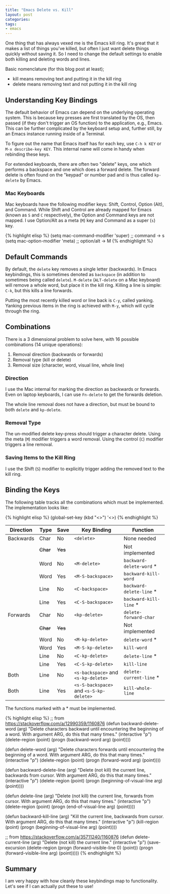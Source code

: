 ```yaml
---
title: "Emacs Delete vs. Kill"
layout: post
categories:
tags:
- emacs
---
```

One thing that has always vexed me is the Emacs kill ring.
It's great that it makes a list of things you've killed, but often I just want delete things quickly without saving it.
So I need to change the default settings to enable both killing and deleting words and lines.

Basic nomenclature (for this blog post at least);

-   kill means removing text and putting it in the kill ring
-   delete means removing text and not putting it in the kill ring


## Understanding Key Bindings

The default behavior of Emacs can depend on the underlying operating system.
This is because key presses are first translated by the OS, then passed (if they don't trigger an OS function) to the application, e.g., Emacs.
This can be further complicated by the keyboard setup and, further still, by an Emacs instance running inside of a Terminal.

To figure out the name that Emacs itself has for each key, use `C-h k KEY` or `M-x describe-key KEY`.
This internal name will come in handy when rebinding these keys.

For extended keyboards, there are often two "delete" keys, one which performs a backspace and one which does a forward delete.
The forward delete is often found on the "keypad" or number pad and is thus called `kp-delete` by Emacs.


### Mac Keyboards

Mac keyboards have the following modifier keys: Shift, Control, Option (Alt), and Command.
While Shift and Control are already mapped for Emacs (known as `S` and `C` respectively), the Option and Command keys are not mapped.
I use Option/Alt as a meta (`M`) key and Command as a super (`s`) key.

{% highlight elisp %}
(setq mac-command-modifier 'super) ;; command -> s
(setq mac-option-modifier 'meta)   ;; option/alt -> M
{% endhighlight %}


## Default Commands

By default, the `delete` key removes a single letter (backwards).
In Emacs keybindings, this is sometimes denoted as `backspace` (in addition to sometimes being called `delete`).
`M-delete` (`ALT-delete` on a Mac keyboard) will remove a whole word, but place it in the kill ring.
Killing a line is simple: `C-k`, but this kills a line forwards.

Putting the most recently killed word or line back is `C-y`, called yanking.
Yanking previous items in the ring is achieved with `M-y`, which will cycle through the ring.


## Combinations

There is a 3 dimensional problem to solve here, with 16 possible combinations (14 unique operations):

1.  Removal direction (backwards or forwards)
2.  Removal type (kill or delete)
3.  Removal size (character, word, visual line, whole line)


### Direction

I use the Mac internal for marking the direction as backwards or forwards.
Even on laptop keyboards, I can use `Fn-delete` to get the forwards deletion.

The whole line removal does not have a direction, but must be bound to both `delete` and `kp-delete`.


### Removal Type

The un-modified delete key-press should trigger a character delete.
Using the meta (`M`) modifier triggers a word removal.
Using the control (`C`) modifier triggers a line removal.


### Saving Items to the Kill Ring

I use the Shift (`S`) modifier to explicitly trigger adding the removed text to the kill ring.


## Binding the Keys

The following table tracks all the combinations which must be implemented.
The implementation looks like:

{% highlight elisp %}
(global-set-key (kbd "<<keybinding>>") '<<function>>)
{% endhighlight %}

| Direction | Type   | Save  | Key Binding                             | Function                 |
|-----------|--------|-------|-----------------------------------------|--------------------------|
| Backwards | Char   | No    | `<delete>`                              | None needed              |
|           | <del>Char</del> | <del>Yes</del> |                                         | Not implemented          |
|           | Word   | No    | `<M-delete>`                            | `backward-delete-word` * |
|           | Word   | Yes   | `<M-S-backspace>`                       | `backward-kill-word`     |
|           | Line   | No    | `<C-backspace>`                         | `backward-delete-line` * |
|           | Line   | Yes   | `<C-S-backspace>`                       | `backward-kill-line` *   |
| Forwards  | Char   | No    | `<kp-delete>`                           | `delete-forward-char`    |
|           | <del>Char</del> | <del>Yes</del> |                                         | Not implemented          |
|           | Word   | No    | `<M-kp-delete>`                         | `delete-word` *          |
|           | Word   | Yes   | `<M-S-kp-delete>`                       | `kill-word`              |
|           | Line   | No    | `<C-kp-delete>`                         | `delete-line` *          |
|           | Line   | Yes   | `<C-S-kp-delete>`                       | `kill-line`              |
| Both      | Line   | No    | `<s-backspace>` and `<s-kp-delete>`     | `delete-current-line` *  |
| Both      | Line   | Yes   | `<s-S-backspace>` and `<s-S-kp-delete>` | `kill-whole-line`        |

The functions marked with a * must be implemented.

{% highlight elisp %}
;; from https://stackoverflow.com/a/12990359/1160876
(defun backward-delete-word (arg)
  "Delete characters backward until encountering the beginning of a word.
With argument ARG, do this that many times."
  (interactive "p")
  (delete-region (point) (progn (backward-word arg) (point))))

(defun delete-word (arg)
  "Delete characters forwards until encountering the beginning of a word.
With argument ARG, do this that many times."
  (interactive "p")
  (delete-region (point) (progn (forward-word arg) (point))))

(defun backward-delete-line (arg)
  "Delete (not kill) the current line, backwards from cursor.
With argument ARG, do this that many times."
  (interactive "p")
  (delete-region (point) (progn (beginning-of-visual-line arg) (point))))

(defun delete-line (arg)
  "Delete (not kill) the current line, forwards from cursor.
With argument ARG, do this that many times."
  (interactive "p")
  (delete-region (point) (progn (end-of-visual-line arg) (point))))

(defun backward-kill-line (arg)
  "Kill the current line, backwards from cursor.
With argument ARG, do this that many times."
  (interactive "p")
  (kill-region (point) (progn (beginning-of-visual-line arg) (point))))

;; from https://stackoverflow.com/a/35711240/1160876
(defun delete-current-line (arg)
  "Delete (not kill) the current line."
  (interactive "p")
  (save-excursion
    (delete-region
     (progn (forward-visible-line 0) (point))
     (progn (forward-visible-line arg) (point)))))
{% endhighlight %}


## Summary

I am very happy with how cleanly these keybindings map to functionality.
Let's see if I can actually put these to use!
